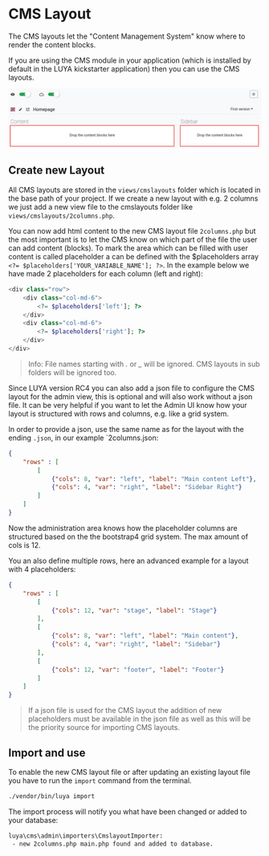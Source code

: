 # CMS Layout

The CMS layouts let the "Content Management System" know where to render the content blocks.

If you are using the CMS module in your application (which is installed by default in the LUYA kickstarter application) then you can use the CMS layouts.

![CMS Layouts](https://raw.githubusercontent.com/luyadev/luya/master/docs/guide/img/cmslayouts.png "CMS Layouts")

## Create new Layout

All CMS layouts are stored in the `views/cmslayouts` folder which is located in the base path of your project. If we create a new layout with e.g. 2 columns we just add a new view file to the cmslayouts folder like `views/cmslayouts/2columns.php`.

You can now add html content to the new CMS layout file `2columns.php` but the most important is to let the CMS know on which part of the file the user can add content (blocks). To mark the area which can be filled with user content is called placeholder a can be defined with the $placeholders array `<?= $placeholders['YOUR_VARIABLE_NAME']; ?>`. In the example below we have made 2 placeholders for each column (left and right):

```php
<div class="row">
    <div class="col-md-6">
        <?= $placeholders['left']; ?>
    </div>
    <div class="col-md-6">
        <?= $placeholders['right']; ?>
    </div>
</div>
```

> Info: File names starting with *.* or *_* will be ignored. CMS layouts in sub folders will be ignored too.

Since LUYA version RC4 you can also add a json file to configure the CMS layout for the admin view, this is optional and will also work without a json file. It can be very helpful if you want to let the Admin UI know how your layout is structured with rows and columns, e.g. like a grid system.

In order to provide a json, use the same name as for the layout with the ending `.json`, in our example `2columns.json:

```json
{
    "rows" : [
        [
            {"cols": 8, "var": "left", "label": "Main content Left"},
            {"cols": 4, "var": "right", "label": "Sidebar Right"}
        ]
    ]
}
```

Now the administration area knows how the placeholder columns are structured based on the the bootstrap4 grid system. The max amount of cols is 12.

You an also define multiple rows, here an advanced example for a layout with 4 placeholders:

```json
{
    "rows" : [
        [
            {"cols": 12, "var": "stage", "label": "Stage"}
        ],
        [
            {"cols": 8, "var": "left", "label": "Main content"},
            {"cols": 4, "var": "right", "label": "Sidebar"}
        ],
        [
            {"cols": 12, "var": "footer", "label": "Footer"}
        ]
    ]
}
```

> If a json file is used for the CMS layout the addition of new placeholders must be available in the json file as well as this will be the priority source for importing CMS layouts.

## Import and use

To enable the new CMS layout file or after updating an existing layout file you have to run the `import` command from the terminal.

```sh
./vendor/bin/luya import
```

The import process will notify you what have been changed or added to your database:

```
luya\cms\admin\importers\CmslayoutImporter:
 - new 2columns.php main.php found and added to database.
```
